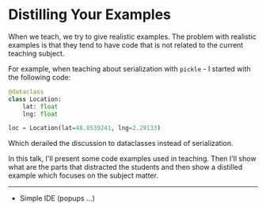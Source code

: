 # Distilling Your Examples

When we teach, we try to give realistic examples. The problem with realistic examples is that they tend to have code that is not related to the current teaching subject.

For example, when teaching about serialization with `pickle` - I started with the following code:

```python
@dataclass
class Location:
    lat: float
    lng: float

loc = Location(lat=48.8539241, lng=2.29133)
```

Which derailed the discussion to dataclasses instead of serialization.

In this talk, I'll present some code examples used in teaching. Then I'll show what are the parts that distracted the students and then show a distilled example which focuses on the subject matter.

---
- Simple IDE (popups ...)
